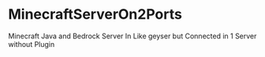 # MinecraftServerOn2Ports
Minecraft Java and Bedrock Server In Like geyser but Connected in 1 Server without Plugin
